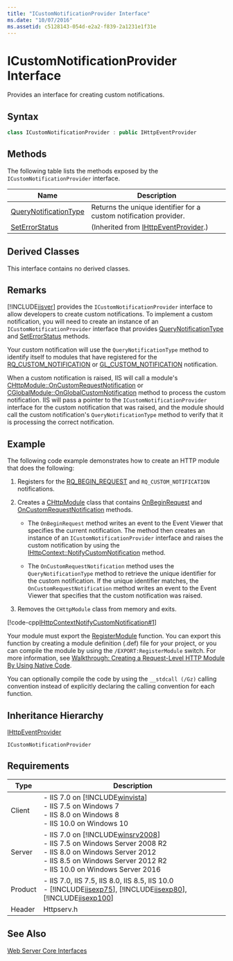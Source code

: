 ```yaml
---
title: "ICustomNotificationProvider Interface"
ms.date: "10/07/2016"
ms.assetid: c5128143-054d-e2a2-f839-2a1231e1f31e
---
```

# ICustomNotificationProvider Interface
Provides an interface for creating custom notifications.  
  
## Syntax  
  
```cpp  
class ICustomNotificationProvider : public IHttpEventProvider  
```  
  
## Methods  
 The following table lists the methods exposed by the `ICustomNotificationProvider` interface.  
  
|Name|Description|  
|----------|-----------------|  
|[QueryNotificationType](../../web-development-reference/native-code-api-reference/icustomnotificationprovider-querynotificationtype-method.md)|Returns the unique identifier for a custom notification provider.|  
|[SetErrorStatus](../../web-development-reference/native-code-api-reference/ihttpeventprovider-seterrorstatus-method.md)|(Inherited from [IHttpEventProvider](../../web-development-reference/native-code-api-reference/ihttpeventprovider-interface.md).)|  
  
## Derived Classes  
 This interface contains no derived classes.  
  
## Remarks  
 [!INCLUDE[iisver](../../wmi-provider/includes/iisver-md.md)] provides the `ICustomNotificationProvider` interface to allow developers to create custom notifications. To implement a custom notification, you will need to create an instance of an `ICustomNotificationProvider` interface that provides [QueryNotificationType](../../web-development-reference/native-code-api-reference/icustomnotificationprovider-querynotificationtype-method.md) and [SetErrorStatus](../../web-development-reference/native-code-api-reference/ihttpeventprovider-seterrorstatus-method.md) methods.  
  
 Your custom notification will use the `QueryNotificationType` method to identify itself to modules that have registered for the [RQ_CUSTOM_NOTIFICATION](../../web-development-reference/native-code-api-reference/request-processing-constants.md) or [GL_CUSTOM_NOTIFICATION](../../web-development-reference/native-code-api-reference/request-processing-constants.md) notification.  
  
 When a custom notification is raised, IIS will call a module's [CHttpModule::OnCustomRequestNotification](../../web-development-reference/native-code-api-reference/chttpmodule-oncustomrequestnotification-method.md) or [CGlobalModule::OnGlobalCustomNotification](../../web-development-reference/native-code-api-reference/cglobalmodule-onglobalcustomnotification-method.md) method to process the custom notification. IIS will pass a pointer to the `ICustomNotificationProvider` interface for the custom notification that was raised, and the module should call the custom notification's `QueryNotificationType` method to verify that it is processing the correct notification.  
  
## Example  
 The following code example demonstrates how to create an HTTP module that does the following:  
  
1.  Registers for the [RQ_BEGIN_REQUEST](../../web-development-reference/native-code-api-reference/request-processing-constants.md) and `RQ_CUSTOM_NOTIFICATION` notifications.  
  
2.  Creates a [CHttpModule](../../web-development-reference/native-code-api-reference/chttpmodule-class.md) class that contains [OnBeginRequest](../../web-development-reference/native-code-api-reference/chttpmodule-onbeginrequest-method.md) and [OnCustomRequestNotification](../../web-development-reference/native-code-api-reference/chttpmodule-oncustomrequestnotification-method.md) methods.  
  
    -   The `OnBeginRequest` method writes an event to the Event Viewer that specifies the current notification. The method then creates an instance of an `ICustomNotificationProvider` interface and raises the custom notification by using the [IHttpContext::NotifyCustomNotification](../../web-development-reference/native-code-api-reference/ihttpcontext-notifycustomnotification-method.md) method.  
  
    -   The `OnCustomRequestNotification` method uses the `QueryNotificationType` method to retrieve the unique identifier for the custom notification. If the unique identifier matches, the `OnCustomRequestNotification` method writes an event to the Event Viewer that specifies that the custom notification was raised.  
  
3.  Removes the `CHttpModule` class from memory and exits.  
  
 [!code-cpp[IHttpContextNotifyCustomNotification#1](../../../samples/snippets/cpp/VS_Snippets_IIS/IIS7/IHttpContextNotifyCustomNotification/cpp/IHttpContextNotifyCustomNotification.cpp#1)]  
  
 Your module must export the [RegisterModule](../../web-development-reference/native-code-api-reference/pfn-registermodule-function.md) function. You can export this function by creating a module definition (.def) file for your project, or you can compile the module by using the `/EXPORT:RegisterModule` switch. For more information, see [Walkthrough: Creating a Request-Level HTTP Module By Using Native Code](../../web-development-reference/native-code-development-overview/walkthrough-creating-a-request-level-http-module-by-using-native-code.md).  
  
 You can optionally compile the code by using the `__stdcall (/Gz)` calling convention instead of explicitly declaring the calling convention for each function.  
  
## Inheritance Hierarchy  
 [IHttpEventProvider](../../web-development-reference/native-code-api-reference/ihttpeventprovider-interface.md)  
  
 `ICustomNotificationProvider`  
  
## Requirements  
  
|Type|Description|  
|----------|-----------------|  
|Client|-   IIS 7.0 on [!INCLUDE[winvista](../../wmi-provider/includes/winvista-md.md)]<br />-   IIS 7.5 on Windows 7<br />-   IIS 8.0 on Windows 8<br />-   IIS 10.0 on Windows 10|  
|Server|-   IIS 7.0 on [!INCLUDE[winsrv2008](../../wmi-provider/includes/winsrv2008-md.md)]<br />-   IIS 7.5 on Windows Server 2008 R2<br />-   IIS 8.0 on Windows Server 2012<br />-   IIS 8.5 on Windows Server 2012 R2<br />-   IIS 10.0 on Windows Server 2016|  
|Product|-   IIS 7.0, IIS 7.5, IIS 8.0, IIS 8.5, IIS 10.0<br />-   [!INCLUDE[iisexp75](../../web-development-reference/native-code-api-reference/includes/iisexp75-md.md)], [!INCLUDE[iisexp80](../../web-development-reference/native-code-api-reference/includes/iisexp80-md.md)], [!INCLUDE[iisexp100](../../web-development-reference/native-code-api-reference/includes/iisexp100-md.md)]|  
|Header|Httpserv.h|  
  
## See Also  
 [Web Server Core Interfaces](../../web-development-reference/native-code-api-reference/web-server-core-interfaces.md)
